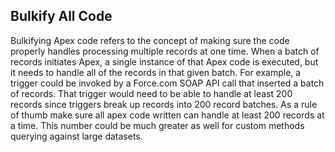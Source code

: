 ## Bulkify All Code
Bulkifying Apex code refers to the concept of making sure the code properly handles processing multiple records at one time. When a batch of records initiates Apex, a single instance of that Apex code is executed, but it needs to handle all of the records in that given batch. For example, a trigger could be invoked by a Force.com SOAP API call that inserted a batch of records. That trigger would need to be able to handle at least 200 records since triggers break up records into 200 record batches. As a rule of thumb make sure all apex code written can handle at least 200 records at a time. This number could be much greater as well for custom methods querying against large datasets.